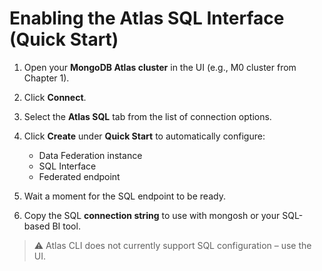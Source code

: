 # Enabling the Atlas SQL Interface (Quick Start)

1. Open your **MongoDB Atlas cluster** in the UI (e.g., M0 cluster from Chapter 1).

2. Click **Connect**.

3. Select the **Atlas SQL** tab from the list of connection options.

4. Click **Create** under **Quick Start** to automatically configure:
   - Data Federation instance
   - SQL Interface
   - Federated endpoint

5. Wait a moment for the SQL endpoint to be ready.

6. Copy the SQL **connection string** to use with mongosh or your SQL-based BI tool.

> ⚠️ Atlas CLI does not currently support SQL configuration – use the UI.
